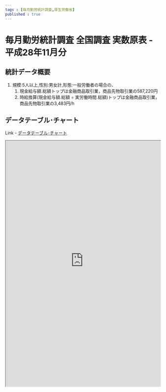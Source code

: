 ```yaml
--- 
tags : [毎月勤労統計調査,厚生労働省] 
published : true
---
```

# 毎月勤労統計調査 全国調査 実数原表 - 平成28年11月分
## 統計データ概要
1. 規模:5人以上,性別:男女計,形態:一般労働者の場合の、
	1. 現金給与額.総額トップは金融商品取引業，商品先物取引業の587,220円
	1. 時給換算(現金給与額.総額 ÷ 実労働時間.総額)トップは金融商品取引業，商品先物取引業の3,483円/h
	
## データテーブル･チャート
Link - [データテーブル･チャート](http://knowledgevault.saecanet.com/charts/am-consulting.co.jp-monthlyLabourSurvey.html)
<iframe src="http://knowledgevault.saecanet.com/charts/am-consulting.co.jp-monthlyLabourSurvey.html" width="100%" height="800px"></iframe>